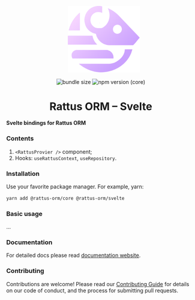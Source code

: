 <p align="center">
  <img style="margin-right: -15px" width="192px" src="https://raw.githubusercontent.com/lyohaplotinka/rattus-orm/main/assets/logo.svg" alt="Rattus ORM">
</p>

<p align="center">
  <img alt="bundle size" src="https://img.shields.io/bundlephobia/minzip/%40rattus-orm%2Fsvelte">
  <img alt="npm version (core)" src="https://img.shields.io/npm/v/%40rattus-orm%2Fsvelte">
</p>

<h1 align="center">Rattus ORM – Svelte</h1>

**Svelte bindings for Rattus ORM**

### Contents
1. `<RattusProvier />` component;
2. Hooks: `useRattusContext`, `useRepository`.

### Installation
Use your favorite package manager. For example, yarn:
```bash
yarn add @rattus-orm/core @rattus-orm/svelte
```
### Basic usage
...

### Documentation
For detailed docs please read [documentation website](https://lyohaplotinka.github.io/rattus-orm/docs/category/vuex-integration).

### Contributing
Contributions are welcome! Please read our [Contributing Guide](../../CONTRIBUTING.md) for details on our code of conduct, and the process for submitting pull requests.
